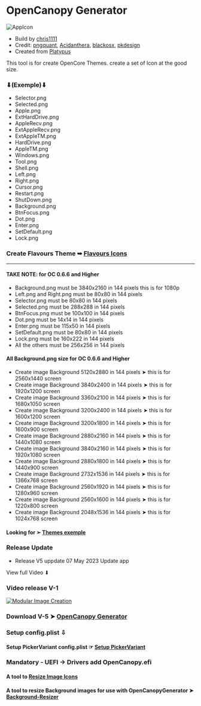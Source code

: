 # OpenCanopy Generator

![AppIcon](https://user-images.githubusercontent.com/6248794/108217341-795d5d80-7101-11eb-9c78-47827592b801.png)

- Build by [chris1111](https://github.com/chris1111/)
- Credit: [pngquant](https://pngquant.org), [Acidanthera](https://github.com/acidanthera/OpenCorePkg), [blackosx](https://www.insanelymac.com/forum/profile/331032-blackosx/), [pkdesign](https://www.insanelymac.com/forum/profile/488070-pkdesign/)
- Created from [Platypus](https://github.com/sveinbjornt/Platypus)

This tool is for create OpenCore Themes. create a set of Icon at the good size.
### ⬇(Exemple)⬇
 
- Selector.png
- Selected.png
- Apple.png
- ExtHardDrive.png
- AppleRecv.png
- ExtAppleRecv.png
- ExtAppleTM.png
- HardDrive.png
- AppleTM.png
- Windows.png
- Tool.png
- Shell.png
- Left.png
- Right.png
- Cursor.png
- Restart.png
- ShutDown.png
- Background.png 
- BtnFocus.png
- Dot.png
- Enter.png
- SetDefault.png
- Lock.png

### Create Flavours Theme ➥ [Flavours Icons](https://github.com/chris1111/OpenCanopy-Generator/blob/OpenCanopy-Generator.dmg/Flavours.md)

-----------------------------
#### TAKE NOTE: for OC 0.6.6 and Higher
* Background.png must be 3840x2160 in 144 pixels this is for 1080p
* Left.png and Right.png must be 80x80 in 144 pixels
* Selector.png must be 80x80 in 144 pixels
* Selected.png must be 288x288 in 144 pixels
* BtnFocus.png must be 100x100 in 144 pixels
* Dot.png must be 14x14 in 144 pixels
* Enter.png must be 115x50 in 144 pixels
* SetDefault.png must be 80x80 in 144 pixels
* Lock.png must be 160x222 in 144 pixels
* All the others must be 256x256 in 144 pixels

#### All Background.png size for OC 0.6.6 and Higher 
- Create image Background 5120x2880 in 144 pixels ➤ this is for 2560x1440 screen
- Create image Background 3840x2400 in 144 pixels ➤ this is for 1920x1200 screen
- Create image Background 3360x2100 in 144 pixels ➤ this is for 1680x1050 screen
- Create image Background 3200x2400 in 144 pixels ➤ this is for 1600x1200 screen
- Create image Background 3200x1800 in 144 pixels ➤ this is for 1600x900 screen
- Create image Background 2880x2160 in 144 pixels ➤ this is for 1440x1080 screen
- Create image Background 3840x2160 in 144 pixels ➤ this is for 1920x1080 screen
- Create image Background 2880x1800 in 144 pixels ➤ this is for 1440x900 screen
- Create image Background 2732x1536 in 144 pixels ➤ this is for 1366x768 screen
- Create image Background 2560x1920 in 144 pixels ➤ this is for 1280x960 screen
- Create image Background 2560x1600 in 144 pixels ➤ this is for 1220x800 screen
- Create image Background 2048x1536 in 144 pixels ➤ this is for 1024x768 screen


#### Looking for ➣ [Themes exemple](https://github.com/chris1111/My-Simple-OC-Themes/blob/master/Download.md)

### Release Update
- Release V5 uppdate 07 May 2023 Update app

View full Video ⬇︎
### Video release V-1
[![Modular Image Creation](https://i.ibb.co/K5bFrB5/VIDEO.png)](https://youtu.be/3zK7SGYhZ8Q)

### Download V-5 ➤ [OpenCanopy Generator](https://github.com/chris1111/OpenCanopy-Generator/releases/tag/V5)

### Setup config.plist ⇩

#### Setup PickerVariant config.plist  ☞ [Setup PickerVariant](https://github.com/chris1111/OpenCanopy-Generator/blob/OpenCanopy-Generator.dmg/SetupPickerVariant.md) 

### Mandatory - UEFI -> Drivers add OpenCanopy.efi

#### A tool to [Resize Image Icons](https://github.com/chris1111/Build-256-Icons)

#### A tool to resize Background images for use with OpenCanopyGenerator ➤ [Background-Resizer](https://github.com/chris1111/Background-Resizer)
